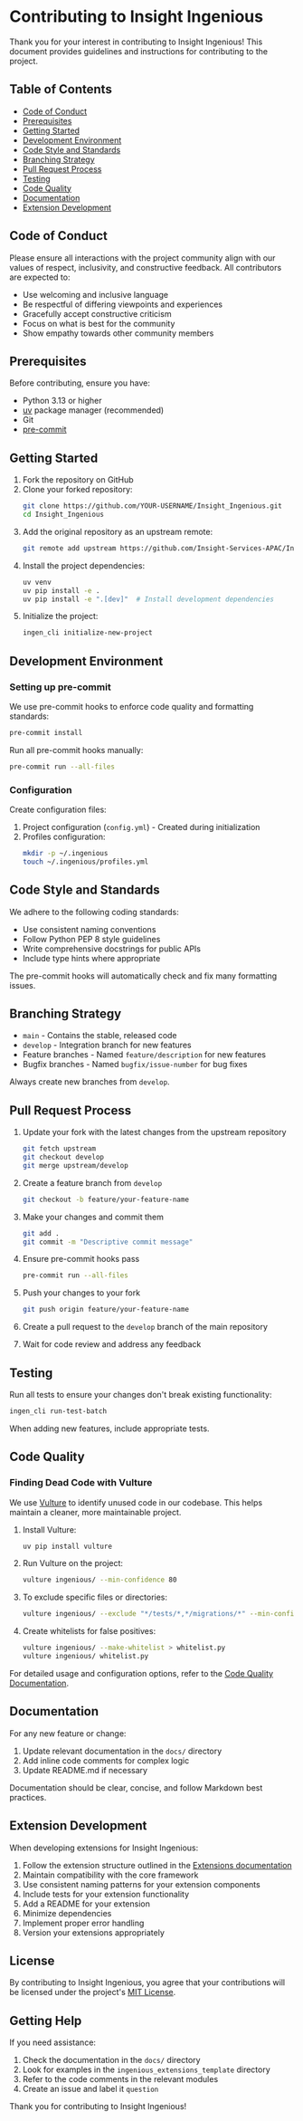# Contributing to Insight Ingenious

Thank you for your interest in contributing to Insight Ingenious! This document provides guidelines and instructions for contributing to the project.

## Table of Contents

- [Code of Conduct](#code-of-conduct)
- [Prerequisites](#prerequisites)
- [Getting Started](#getting-started)
- [Development Environment](#development-environment)
- [Code Style and Standards](#code-style-and-standards)
- [Branching Strategy](#branching-strategy)
- [Pull Request Process](#pull-request-process)
- [Testing](#testing)
- [Code Quality](#code-quality)
- [Documentation](#documentation)
- [Extension Development](#extension-development)

## Code of Conduct

Please ensure all interactions with the project community align with our values of respect, inclusivity, and constructive feedback. All contributors are expected to:

- Use welcoming and inclusive language
- Be respectful of differing viewpoints and experiences
- Gracefully accept constructive criticism
- Focus on what is best for the community
- Show empathy towards other community members

## Prerequisites

Before contributing, ensure you have:

- Python 3.13 or higher
- [uv](https://docs.astral.sh/uv/) package manager (recommended)
- Git
- [pre-commit](https://pre-commit.com/)

## Getting Started

1. Fork the repository on GitHub
2. Clone your forked repository:
   ```bash
   git clone https://github.com/YOUR-USERNAME/Insight_Ingenious.git
   cd Insight_Ingenious
   ```
3. Add the original repository as an upstream remote:
   ```bash
   git remote add upstream https://github.com/Insight-Services-APAC/Insight_Ingenious.git
   ```
4. Install the project dependencies:
   ```bash
   uv venv
   uv pip install -e .
   uv pip install -e ".[dev]"  # Install development dependencies
   ```
5. Initialize the project:
   ```bash
   ingen_cli initialize-new-project
   ```

## Development Environment

### Setting up pre-commit

We use pre-commit hooks to enforce code quality and formatting standards:

```bash
pre-commit install
```

Run all pre-commit hooks manually:

```bash
pre-commit run --all-files
```

### Configuration

Create configuration files:

1. Project configuration (`config.yml`) - Created during initialization
2. Profiles configuration:
   ```bash
   mkdir -p ~/.ingenious
   touch ~/.ingenious/profiles.yml
   ```

## Code Style and Standards

We adhere to the following coding standards:

- Use consistent naming conventions
- Follow Python PEP 8 style guidelines
- Write comprehensive docstrings for public APIs
- Include type hints where appropriate

The pre-commit hooks will automatically check and fix many formatting issues.

## Branching Strategy

- `main` - Contains the stable, released code
- `develop` - Integration branch for new features
- Feature branches - Named `feature/description` for new features
- Bugfix branches - Named `bugfix/issue-number` for bug fixes

Always create new branches from `develop`.

## Pull Request Process

1. Update your fork with the latest changes from the upstream repository
   ```bash
   git fetch upstream
   git checkout develop
   git merge upstream/develop
   ```

2. Create a feature branch from `develop`
   ```bash
   git checkout -b feature/your-feature-name
   ```

3. Make your changes and commit them
   ```bash
   git add .
   git commit -m "Descriptive commit message"
   ```

4. Ensure pre-commit hooks pass
   ```bash
   pre-commit run --all-files
   ```

5. Push your changes to your fork
   ```bash
   git push origin feature/your-feature-name
   ```

6. Create a pull request to the `develop` branch of the main repository

7. Wait for code review and address any feedback

## Testing

Run all tests to ensure your changes don't break existing functionality:

```bash
ingen_cli run-test-batch
```

When adding new features, include appropriate tests.

## Code Quality

### Finding Dead Code with Vulture

We use [Vulture](https://github.com/jendrikseipp/vulture) to identify unused code in our codebase. This helps maintain a cleaner, more maintainable project.

1. Install Vulture:
   ```bash
   uv pip install vulture
   ```

2. Run Vulture on the project:
   ```bash
   vulture ingenious/ --min-confidence 80
   ```

3. To exclude specific files or directories:
   ```bash
   vulture ingenious/ --exclude "*/tests/*,*/migrations/*" --min-confidence 80
   ```

4. Create whitelists for false positives:
   ```bash
   vulture ingenious/ --make-whitelist > whitelist.py
   vulture ingenious/ whitelist.py
   ```

For detailed usage and configuration options, refer to the [Code Quality Documentation](./docs/code_quality.md).

## Documentation

For any new feature or change:

1. Update relevant documentation in the `docs/` directory
2. Add inline code comments for complex logic
3. Update README.md if necessary

Documentation should be clear, concise, and follow Markdown best practices.

## Extension Development

When developing extensions for Insight Ingenious:

1. Follow the extension structure outlined in the [Extensions documentation](./docs/extensions.md)
2. Maintain compatibility with the core framework
3. Use consistent naming patterns for your extension components
4. Include tests for your extension functionality
5. Add a README for your extension
6. Minimize dependencies
7. Implement proper error handling
8. Version your extensions appropriately

## License

By contributing to Insight Ingenious, you agree that your contributions will be licensed under the project's [MIT License](LICENSE).

## Getting Help

If you need assistance:

1. Check the documentation in the `docs/` directory
2. Look for examples in the `ingenious_extensions_template` directory
3. Refer to the code comments in the relevant modules
4. Create an issue and label it `question`

Thank you for contributing to Insight Ingenious!
